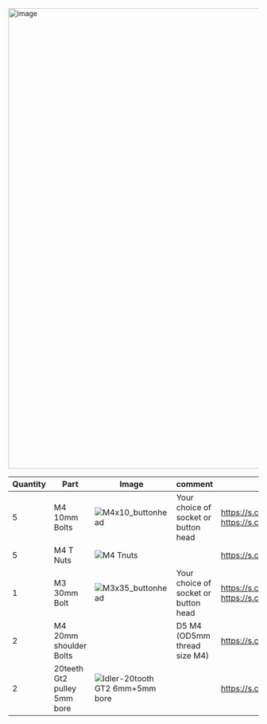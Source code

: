 <img width="926" alt="image" src="https://user-images.githubusercontent.com/37383368/227089691-ab8cd9b3-3b72-4e7d-a278-deb0d6518aae.png">


| Quantity | Part                         | Image             | comment  | Links  |
| ------ | ----                           | -------              | -----  | -----	|
| 5       | M4 10mm Bolts       | ![M4x10_buttonhead](https://user-images.githubusercontent.com/37383368/137979927-7dd9066e-054c-4d87-8fed-1b4228b0960a.png) | Your choice of socket or button head | https://s.click.aliexpress.com/e/_9RWMof https://s.click.aliexpress.com/e/_9RMap3 |
| 5       | M4 T Nuts                    | ![M4 Tnuts](https://user-images.githubusercontent.com/37383368/137783436-4e1c6bae-e78c-47b5-b697-86cc7f41cef6.PNG) | | https://s.click.aliexpress.com/e/_AsGUWF |
| 1       | M3 30mm Bolt     | ![M3x35_buttonhead](https://user-images.githubusercontent.com/37383368/137980162-b3b4fac7-ea3f-4b70-8072-abaa859ba9ff.png) | Your choice of socket or button head | https://s.click.aliexpress.com/e/_9RWMof https://s.click.aliexpress.com/e/_9RMap3 |
| 2       | M4 20mm shoulder Bolts     |   | D5 M4 (OD5mm thread size M4) | https://s.click.aliexpress.com/e/_DEXaIjF |
| 2       | 20teeth Gt2 pulley 5mm bore  | ![Idler-20tooth GT2 6mm+5mm bore](https://user-images.githubusercontent.com/37383368/137568220-210812a1-030e-484e-b300-b46fc85ad540.png)	   |     | https://s.click.aliexpress.com/e/_A79ECg |
